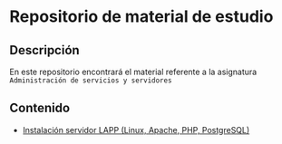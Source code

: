 # Repositorio de material de estudio

## Descripción

En este repositorio encontrará el material referente a la asignatura `Administración de servicios y servidores`

## Contenido

- [Instalación servidor LAPP (Linux, Apache, PHP, PostgreSQL)](./guia_1/README.md)
